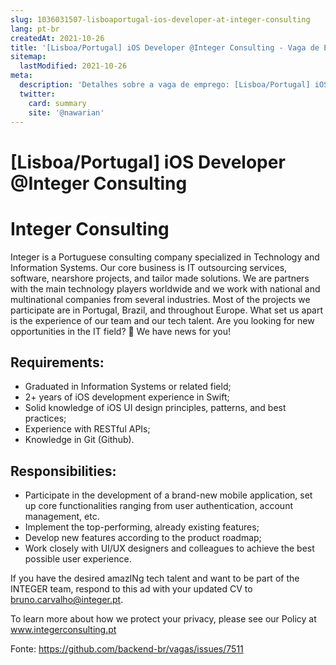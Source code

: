 ```yaml
---
slug: 1036031507-lisboaportugal-ios-developer-at-integer-consulting
lang: pt-br
createdAt: 2021-10-26
title: '[Lisboa/Portugal] iOS Developer @Integer Consulting - Vaga de Emprego'
sitemap:
  lastModified: 2021-10-26
meta:
  description: 'Detalhes sobre a vaga de emprego: [Lisboa/Portugal] iOS Developer @Integer Consulting'
  twitter:
    card: summary
    site: '@nawarian'
---
```


# [Lisboa/Portugal] iOS Developer @Integer Consulting

# Integer Consulting

Integer is a Portuguese consulting company specialized in Technology and Information Systems. Our core business is IT outsourcing services, software, nearshore projects, and tailor made solutions. We are partners with the main technology players worldwide and we work with national and multinational companies from several industries. Most of the projects we participate are in Portugal, Brazil, and throughout Europe. What set us apart is the experience of our team and our tech talent.
Are you looking for new opportunities in the IT field? 👀 We have news for you!

## Requirements: 
- Graduated in Information Systems or related field;
- 2+ years of iOS development experience in Swift;
- Solid knowledge of iOS UI design principles, patterns, and best practices;
- Experience with RESTful APIs;
- Knowledge in Git (Github).

## Responsibilities:
- Participate in the development of a brand-new mobile application, set up core functionalities ranging from user authentication, account management, etc.
- Implement the top-performing, already existing features;
- Develop new features according to the product roadmap;
- Work closely with UI/UX designers and colleagues to achieve the best possible user experience.

If you have the desired amazINg tech talent and want to be part of the INTEGER team, respond to this ad with your updated CV to bruno.carvalho@integer.pt.

To learn more about how we protect your privacy, please see our Policy at www.integerconsulting.pt

Fonte: https://github.com/backend-br/vagas/issues/7511